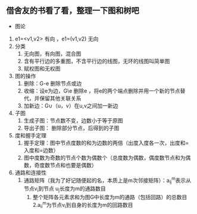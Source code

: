  ## 借舍友的书看了看，整理一下图和树吧
 
 * 图论  
1. e1=<v1,v2>  有向  ，e1=(v1,v2) 无向  
2. 分类  
	1. 无向图，有向图，混合图  
	2. 含有平行边的多重图，不含平行边的线图，无环的线图叫简单图  
	3. 赋权图和无权图  
3. 图的操作  
	1. 删除：G-e 删除节点或边  
	2. 收缩：设e为边，G\e 删除e ，将e的两个端点删除并用一个新的节点替代，并保留其他关联关系  
	3. 加新边：G∪（u，v）在u,v之间加一新边  
4. 子图  
	1. 生成子图：节点数不变，边数小于等于原图  
	2. 导出子图： 删除部分节点，后得到的子图  
5. 度和握手定理  
	1. 握手定理：图中节点度数的和为边数的两倍（出度入度各一次，出度和=入度和=边数）  
	2. 图中度数为奇数的节点个数为偶数个（总度数为偶数，偶度数节点和为偶数，奇度数节点和也要是偶数）  
6. 通路和连接性  
	1. 通路矩阵（我为了好记随便起的名，本质上是m次邻接矩阵）：a<sub>ij</sub><sup>m</sup>表示从节点v<sub>i</sub>到节点
	u<sub>j</sub>长度为m的通路数目
		1. 整个矩阵各元素求和为图G中长度为m的通路（包括回路）的总数目   
		2.a<sub>ii</sub><sup>m</sup>为节点v<sub>i</sub>到自身的长度为m的回路数目  
		
	
	
	
	
 
  

 
 